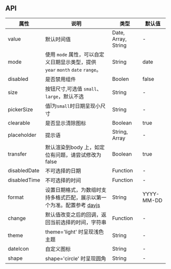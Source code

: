 ## API
| 属性         | 说明                                                                                               | 类型                | 默认值     |
| ------------ | -------------------------------------------------------------------------------------------------- | ------------------- | ---------- |
| value        | 默认时间值                                                                                         | Date, Array, String | -          |
| mode         | 使用 `mode` 属性，可以自定义日期显示类型，提供 `year` `month` `date` `range`。                     | String              | date       |
| disabled     | 是否禁用组件                                                                                       | Boolen              | false      |
| size         | 按钮尺寸,可选值 `small`、`large`，默认不选                                                         | String              | -          |
| pickerSize   | 值Ï为`small`时日期呈现小尺寸                                                                       | String              | -          |
| clearable    | 是否显示清除图标                                                                                   | Boolean             | true       |
| placeholder  | 提示语                                                                                             | String, Array       | -          |
| transfer     | 默认渲染到body 上，如定位有问题，请尝试修改为 false                                                | Boolean             | true       |
| disabledDate | 不可选择的日期                                                                                     | Function            | -          |
| disabledTime | 不可选择的时间                                                                                     | Function            | -          |
| format       | 设置日期格式，为数组时支持多格式匹配，展示以第一个为准。配置参考 [dayjs](http://day.js.org/) | String              | YYYY-MM-DD |
| change       | 默认值改变之后的回调，返回当前选择的时间，字符串                                                   | Function            | -          |
| theme        | theme='light' 时呈现浅色主题                                                                       | String              | -          |
| dateIcon     | 自定义图标                                                                                         | String              | -          |
| shape        | shape='circle' 时呈现圆角                                                                          | String              | -          |